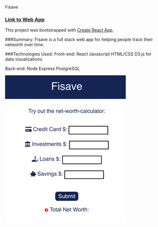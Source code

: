 Fisave 
### [Link to Web App](https://networth-client.now.sh/main)

This project was bootstrapped with [Create React App](https://github.com/facebook/create-react-app).

###Summary: 
Fisave is a full stack web app for helping people track their networth over time. 

###Technologies Used: 
Front-end: 
React 
Javascript
HTML/CSS
D3.js for data visualizations

Back-end: 
Node
Express
PostgreSQL


![homepage](Fisave-homepage.png)
